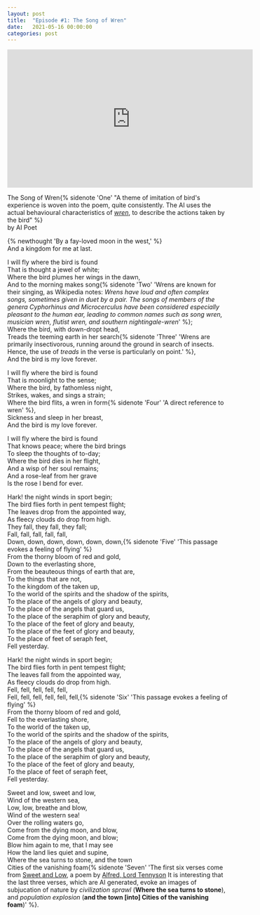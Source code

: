 ```yaml
---
layout: post
title:  "Episode #1: The Song of Wren"
date:   2021-05-16 00:00:00
categories: post
---
```

<iframe width="560" height="315" src="https://www.youtube.com/embed/D78YbjO2BAU" title="YouTube video player" frameborder="0" allow="accelerometer; autoplay; clipboard-write; encrypted-media; gyroscope; picture-in-picture" allowfullscreen></iframe>

The Song of Wren{% sidenote 'One' "A theme of imitation of bird's experience is woven into the poem, quite consistently. The AI uses the actual behavioural characteristics of [_wren_](https://en.wikipedia.org/wiki/Wren), to describe the actions taken by the bird" %}
<br>
by AI Poet

{% newthought 'By a fay-loved moon in the west,' %}<br>
And a kingdom for me at last.<br>
<!--more--> 

I will fly where the bird is found<br>
That is thought a jewel of white;<br>
Where the bird plumes her wings in the dawn,<br>
And to the morning makes song{% sidenote 'Two' 'Wrens are known for their singing, as Wikipedia notes: _Wrens have loud and often complex songs, sometimes given in duet by a pair. The songs of members of the genera Cyphorhinus and Microcerculus have been considered especially pleasant to the human ear, leading to common names such as song wren, musician wren, flutist wren, and southern nightingale-wren_' %};<br>
Where the bird, with down-dropt head,<br>
Treads the teeming earth in her search{% sidenote 'Three' 'Wrens are primarily insectivorous, running around the ground in search of insects. Hence, the use of _treads_ in the verse is particularly on point.' %},<br>
And the bird is my love forever.<br>

I will fly where the bird is found<br>
That is moonlight to the sense;<br>
Where the bird, by fathomless night,<br>
Strikes, wakes, and sings a strain;<br>
Where the bird flits, a wren in form{% sidenote 'Four' 'A direct reference to wren' %},<br>
Sickness and sleep in her breast,<br>
And the bird is my love forever.<br>

I will fly where the bird is found<br>
That knows peace; where the bird brings<br>
To sleep the thoughts of to-day;<br>
Where the bird dies in her flight,<br>
And a wisp of her soul remains;<br>
And a rose-leaf from her grave<br>
Is the rose I bend for ever.<br>

Hark! the night winds in sport begin;<br>
The bird flies forth in pent tempest flight;<br>
The leaves drop from the appointed way,<br>
As fleecy clouds do drop from high.<br>
They fall, they fall, they fall;<br>
Fall, fall, fall, fall, fall,<br>
Down, down, down, down, down, down,{% sidenote 'Five' 'This passage evokes a feeling of flying' %}<br>
From the thorny bloom of red and gold,<br>
Down to the everlasting shore,<br>
From the beauteous things of earth that are,<br>
To the things that are not,<br>
To the kingdom of the taken up,<br>
To the world of the spirits and the shadow of the spirits,<br>
To the place of the angels of glory and beauty,<br>
To the place of the angels that guard us,<br>
To the place of the seraphim of glory and beauty,<br>
To the place of the feet of glory and beauty,<br>
To the place of the feet of glory and beauty,<br>
To the place of feet of seraph feet,<br>
Fell yesterday.<br>

Hark! the night winds in sport begin;<br>
The bird flies forth in pent tempest flight;<br>
The leaves fall from the appointed way,<br>
As fleecy clouds do drop from high.<br>
Fell, fell, fell, fell, fell,<br>
Fell, fell, fell, fell, fell, fell,{% sidenote 'Six' 'This passage evokes a feeling of flying' %}<br>
From the thorny bloom of red and gold,<br>
Fell to the everlasting shore,<br>
To the world of the taken up,<br>
To the world of the spirits and the shadow of the spirits,<br>
To the place of the angels of glory and beauty,<br>
To the place of the angels that guard us,<br>
To the place of the seraphim of glory and beauty,<br>
To the place of the feet of glory and beauty,<br>
To the place of feet of seraph feet,<br>
Fell yesterday.<br>

Sweet and low, sweet and low,<br>
Wind of the western sea,<br>
Low, low, breathe and blow,<br>
Wind of the western sea!<br>
Over the rolling waters go,<br>
Come from the dying moon, and blow,<br>
Come from the dying moon, and blow;<br>
Blow him again to me, that I may see<br>
How the land lies quiet and supine,<br>
Where the sea turns to stone, and the town<br>
Cities of the vanishing foam{% sidenote 'Seven' 'The first six verses come from [Sweet and Low](https://en.wikipedia.org/wiki/Sweet_and_Low_(poem)), a poem by [Alfred, Lord Tennyson](https://en.wikipedia.org/wiki/Alfred,_Lord_Tennyson) It is interesting that the last three verses, which are AI generated, evoke an images of subjucation of nature by _civilization sprawl_ (**Where the sea turns to stone**), and _population explosion_ (**and the town \[into] Cities of the vanishing foam**)' %}.<br>
